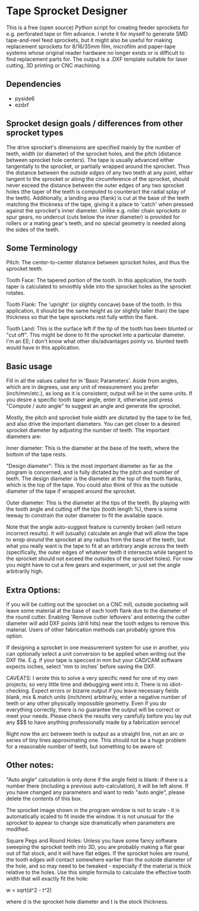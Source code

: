 # Tape Sprocket Designer

This is a free (open source) Python script for creating feeder sprockets for e.g. perforated tape or film advance. I wrote it for myself to generate SMD tape-and-reel feed sprockets, but it might also be useful for making replacement sprockets for 8/16/35mm film, microfilm and paper-tape systems whose original reader hardware no longer exists or is difficult to find replacement parts for. The output is a .DXF template suitable for laser cutting, 3D printing or CNC machining.

## Dependencies
* pyside6
* ezdxf

## Sprocket design goals / differences from other sprocket types

The drive sprocket's dimensions are specified mainly by the number of teeth, width (or diameter) of the sprocket holes, and the pitch (distance between sprocket hole centers). The tape is usually advanced either tangentally to the sprocket, or partially wrapped around the sprocket. Thus the distance between the <i>outside edges</i> of any two teeth at any point, either tangent to the sprocket or along the circumference of the sprocket, should never exceed the distance between the outer edges of any two sprocket holes (the taper of the teeth is computed to counteract the radial splay of the teeth). Additionally, a landing area (flank) is cut at the base of the teeth matching the thickness of the tape, giving it a place to 'catch' when pressed against the sprocket's inner diameter. Unlike e.g. roller chain sprockets or spur gears, no undercut (cuts below the inner diameter) is provided for rollers or a mating gear's teeth, and no special geometry is needed along the sides of the teeth.




## Some Terminology

Pitch: The center-to-center distance between sprocket holes, and thus the sprocket teeth.

Tooth Face: The tapered portion of the tooth. In this application, the tooth taper is calculated to smoothly slide into the sprocket holes as the sprocket rotates.

Tooth Flank: The 'upright' (or slightly concave) base of the tooth. In this application, it should be the same height as (or slightly taller than) the tape thickness so that the tape sprockets rest fully within the flank.

Tooth Land: This is the surface left if the tip of the tooth has been blunted or "cut off". This might be done to fit the sprocket into a particular diameter. I'm an EE; I don't know what other dis/advantages pointy vs. blunted teeth would have in this application.




## Basic usage

Fill in all the values called for in 'Basic Parameters'. Aside from angles, which are in degrees, use any unit of measurement you prefer (inch/mm/etc.), as long as it is consistent; output will be in the same units. If you desire a specific tooth taper angle, enter it, otherwise just press "Compute / auto angle" to suggest an angle and generate the sprocket.

Mostly, the pitch and sprocket hole width are dictated by the tape to be fed, and also drive the important diameters. You can get closer to a desired sprocket diameter by adjusting the number of teeth. The important diameters are:

Inner diameter: This is the diameter at the base of the teeth, where the bottom of the tape rests.

"Design diameter": This is the most important diameter as far as the program is concerned, and is fully dictated by the pitch and number of teeth. The design diameter is the diameter at the top of the tooth flanks, which is the top of the tape. You could also think of this as the outside diameter of the tape if wrapped around the sprocket.

Outer diameter: This is the diameter at the tips of the teeth. By playing with the tooth angle and cutting off the tips (tooth length %), there is some leeway to constrain the outer diameter to fit the available space.

Note that the angle auto-suggest feature is currently broken (will return incorrect results). It will (usually) calculate an angle that will allow the tape to *wrap around* the sprocket at any radius from the base of the teeth, but what you really want is the tape to fit at an arbitrary angle across the teeth (specifically, the outer edges of whatever teeth it intersects while tangent to the sprocket should not exceed the outsides of the sprocket holes). For now you might have to cut a few gears and experiment, or just set the angle arbitrarily high.


## Extra Options:
If you will be cutting out the sprocket on a CNC mill, outside pocketing will leave some material at the base of each tooth flank due to the diameter of the round cutter. Enabling 'Remove cutter leftovers' and entering the cutter diameter will add DXF points (drill hits) near the tooth edges to remove this material. Users of other fabrication methods can probably ignore this option.

If designing a sprocket in one measurement system for use in another, you can optionally select a unit conversion to be applied when writing out the DXF file. E.g. if your tape is specced in mm but your CAD/CAM software expects inches, select 'mm to inches' before saving the DXF.



CAVEATS:
I wrote this to solve a very specific need for one of my own projects; so very little time and debugging went into it. There is no idiot-checking. Expect errors or bizarre output if you leave necessary fields blank, mix & match units (inch/mm) arbitrarily, enter a negative number of teeth or any other physically impossible geometry. Even if you do everything correctly, there is no guarantee the output will be correct or meet your needs. Please check the results very carefully before you lay out any $$$ to have anything professionally made by a fabrication service!

Right now the arc between teeth is output as a straight line, not an arc or series of tiny lines approximating one. This should not be a huge problem for a reasonable number of teeth, but something to be aware of.



## Other notes:

"Auto angle" calculation is only done if the angle field is blank: if there is a number there (including a previous auto-calculation), it will be left alone. If you have changed any parameters and want to redo "auto angle", please delete the contents of this box.

The sprocket image shown in the program window is not to scale - it is automatically scaled to fit inside the window. It is not unusual for the sprocket to appear to change size dramatically when parameters are modified.

Square Pegs and Round Holes:
Unless you have some fancy software sweeping the sprocket teeth into 3D, you are probably making a flat gear out of flat stock, and it will have flat edges. If the sprocket holes are round, the tooth edges will contact somewhere earlier than the outside diameter of the hole, and so may need to be tweaked - especially if the material is thick relative to the holes. Use this simple formula to calculate the effective tooth width that will exactly fit the hole:

w = sqrt(d^2 - t^2)

where d is the sprocket hole diameter and t is the stock thickness.

